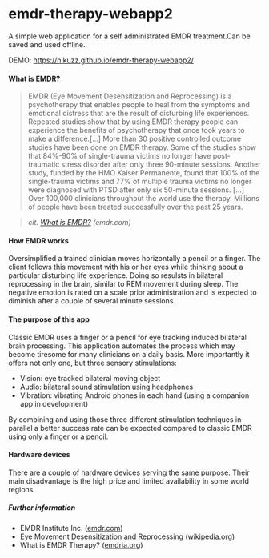 # emdr-therapy-webapp2
A simple web application for a self administrated EMDR treatment.Can be saved and used offline.

DEMO: https://nikuzz.github.io/emdr-therapy-webapp2/

#### What is EMDR?
> EMDR (Eye Movement Desensitization and Reprocessing) is a psychotherapy that enables people to heal from the symptoms and emotional distress that are the result of disturbing life experiences.  Repeated studies show that by using EMDR therapy people can experience the benefits of psychotherapy that once took years to make a difference.[...] More than 30 positive controlled outcome studies have been done on EMDR therapy.  Some of the studies show that 84%-90% of single-trauma victims no longer have post-traumatic stress disorder after only three 90-minute sessions. Another study, funded by the HMO Kaiser Permanente, found that 100% of the single-trauma victims and 77% of multiple trauma victims no longer were diagnosed with PTSD after only six 50-minute sessions. [...] Over 100,000 clinicians throughout the world use the therapy.  Millions of people have been treated successfully over the past 25 years.

> *cit. [What is EMDR?](http://www.emdr.com/what-is-emdr/) (emdr.com)*

#### How EMDR works
Oversimplified a trained clinician moves horizontally a pencil or a finger. The client follows this movement with his or her eyes while thinking about a particular disturbing life experience. Doing so resulsts in bilateral reprocessing in the brain, similar to REM movement during sleep. The negative emotion is rated on a scale prior administration and is expected to diminish after a couple of several minute sessions. 

#### The purpose of this app
Classic EMDR uses a finger or a pencil for eye tracking induced bilateral brain processing. This application automates the process which may become tiresome for many clinicians on a daily basis. More importantly it offers not only one, but three sensory stimulations:

* Vision: eye tracked bilateral moving object
* Audio: bilateral sound stimulation using headphones
* Vibration: vibrating Android phones in each hand (using a companion app in development)

By combining and using those three different stimulation techniques in parallel a better success rate can be expected compared to classic EMDR using only a finger or a pencil.

#### Hardware devices
There are a couple of hardware devices serving the same purpose. Their main disadvantage is the high price and limited availability in some world regions.

##### Further information
* EMDR Institute Inc. ([emdr.com](http://www.emdr.com/))
* Eye Movement Desensitization and Reprocessing ([wikipedia.org](https://en.wikipedia.org/wiki/Eye_movement_desensitization_and_reprocessing))
* What is EMDR Therapy? ([emdria.org](http://www.emdria.org/?page=2))
